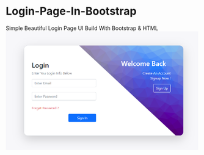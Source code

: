 # Login-Page-In-Bootstrap
Simple Beautiful Login Page UI Build With Bootstrap & HTML
![App UI](/Example.png)
